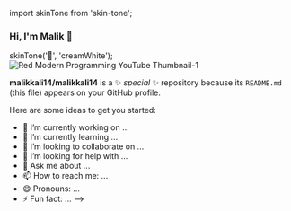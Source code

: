 import skinTone from 'skin-tone';

### Hi, I'm Malik :wave:
skinTone(':wave:', 'creamWhite');
![Red Modern Programming YouTube Thumbnail-1](https://github.com/malikkali14/malikkali14/assets/126530790/2b67a27e-96b2-4525-a72a-8d3153fce229)

**malikkali14/malikkali14** is a ✨ _special_ ✨ repository because its `README.md` (this file) appears on your GitHub profile.

Here are some ideas to get you started:

- 🔭 I’m currently working on ...
- 🌱 I’m currently learning ...
- 👯 I’m looking to collaborate on ...
- 🤔 I’m looking for help with ...
- 💬 Ask me about ...
- 📫 How to reach me: ...
- 😄 Pronouns: ...
- ⚡ Fun fact: ...
-->
